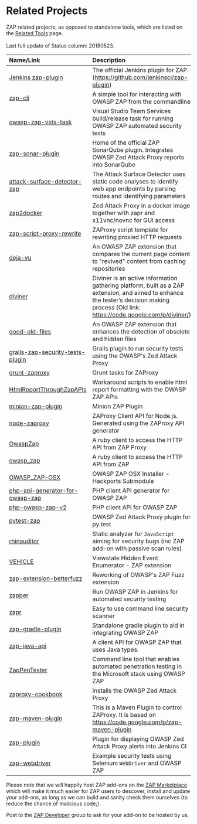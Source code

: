 # Related Projects

ZAP related projects, as opposed to standalone tools, which are listed on the [Related Tools](RelatedTools) page.
<br><br>
Last full update of Status column: 20180523.

| **Name/Link** | **Description** | **Status** |
|:--------------|:----------------|------------|
| [Jenkins zap-plugin](https://wiki.jenkins.io/display/JENKINS/zap+plugin) | The official Jenkins plugin for ZAP. (https://github.com/jenkinsci/zap-plugin) | Active |
| [zap-cli](https://github.com/Grunny/zap-cli) | A simple tool for interacting with OWASP ZAP from the commandline | Active |
| [owasp-zap-vsts-task](https://github.com/kasunkv/owasp-zap-vsts-task) | Visual Studio Team Services build/release task for running OWASP ZAP automated security tests | Active |
| [zap-sonar-plugin](https://github.com/Coveros/zap-sonar-plugin) | Home of the official ZAP SonarQube plugin. Integrates OWASP Zed Attack Proxy reports into SonarQube | Active |
| [attack-surface-detector-zap](https://github.com/secdec/attack-surface-detector-zap) | The Attack Surface Detector uses static code analyses to identify web app endpoints by parsing routes and identifying parameters | Active |
| [zap2docker](https://registry.hub.docker.com/u/samuliel/zap2docker/) | Zed Attack Proxy in a docker image together with zapr and x11vnc/novnc for GUI access | Stale<br><sub>The ZAP project now maintains docker images: https://github.com/zaproxy/zaproxy/wiki/Downloads#docker</sub> |
| [zap-script-proxy-rewrite](https://github.com/ncjones/zap-script-proxy-rewrite) | ZAProxy script template for rewriting proxied HTTP requests | Stale<br><sub>Should still work</sub> |
| [deja-vu](https://github.com/hacktics/deja-vu) | An OWASP ZAP extension that compares the current page content to "revived" content from caching repositories | Stale |
| [diviner](https://github.com/hacktics/diviner) | Diviner is an active information gathering platform, built as a ZAP extension, and aimed to enhance the tester’s decision making process (Old link: https://code.google.com/p/diviner/) | Stale |
| [good-old-files](https://github.com/hacktics/good-old-files) | An OWASP ZAP extension that enhances the detection of obsolete and hidden files | Stale |
| [grails-zap-security-tests-plugin](https://github.com/theratpack/grails-zap-security-tests-plugin) | Grails plugin to run security tests using the OWASP's Zed Attack Proxy | Stale |
| [grunt-zaproxy](https://github.com/TeamPraxis/grunt-zaproxy) | Grunt tasks for ZAProxy |  Stale |
| [HtmlReportThroughZapAPIs](https://github.com/gmaran23/HtmlReportThroughZapAPIs) | Workaround scripts to enable html report formatting with the OWASP ZAP APIs | Stale |
| [minion-zap-plugin](https://github.com/mozilla/minion-zap-plugin) | Minion ZAP Plugin | Stale |
| [node-zaproxy](https://www.npmjs.org/package/zaproxy) | ZAProxy Client API for Node.js. Generated using the ZAProxy API generator | &nbsp; |
| [OwaspZap](https://github.com/SUSE/owasp_zap) | A ruby client to access the HTTP API from ZAP Proxy | Stale |
| [owasp\_zap](https://github.com/vpereira/owasp_zap) | A ruby client to access the HTTP API from ZAP | Stale |
| [OWASP\_ZAP-OSX](https://github.com/BuddhaLabs/OWASP_ZAP-OSX) | OWASP ZAP OSX Installer - Hackports Submodule | Stale |
| [php-api-generator-for-owasp-zap](https://github.com/yukisov/php-api-generator-for-owasp-zap) | PHP client API generator for OWASP ZAP | Stale |
| [php-owasp-zap-v2](https://github.com/yukisov/php-owasp-zap-v2) | PHP client API for OWASP ZAP | Stale |
| [pytest-zap](https://github.com/davehunt/pytest-zap) | OWASP Zed Attack Proxy plugin for py.test | Stale |
| [rhinauditor](https://github.com/h3xstream/rhinauditor) | Static analyzer for `JavaScript` aiming for security bugs (inc ZAP add-on with passive scan rules) | Stale |
| [VEHICLE](https://github.com/hacktics/vehicle/) | Viewstate Hidden Event Enumerator - ZAP extension | Stale |
| [zap-extension-betterfuzz](https://github.com/lightsey/zap-extension-betterfuzz) | Reworking of OWASP's ZAP Fuzz extension | Stale |
| [zapper](https://github.com/adedayo/zapper) | Run OWASP ZAP in Jenkins for automated security testing | Stale |
| [zapr](https://github.com/garethr/zapr) | Easy to use command line security scanner | Stale |
| [zap-gradle-plugin](https://github.com/PROSPricing/zap-gradle-plugin) | Standalone gradle plugin to aid in integrating OWASP ZAP | Stale |
| [zap-java-api](https://github.com/continuumsecurity/zap-java-api) | A client API for OWASP ZAP that uses Java types. | Stale?<br><sub>Last updated 11months ago</sub> |
| [ZapPenTester](https://github.com/gustavorhm/ZapPenTester) | Command line tool that enables automated penetration testing in the Microsoft stack using OWASP ZAP | Stale |
| [zaproxy-cookbook](https://github.com/bendodd/zaproxy-cookbook) | Installs the OWASP Zed Attack Proxy | Stale |
| [zap-maven-plugin](https://github.com/ShiNoSenshi/zap-maven-plugin) | This is a Maven Plugin to control ZAProxy. It is based on https://code.google.com/p/zap-maven-plugin | Stale |
| [zap-plugin](https://github.com/parrot55/zap-plugin) | Plugin for displaying OWASP Zed Attack Proxy alerts into Jenkins CI | Stale |
| [zap-webdriver](https://github.com/continuumsecurity/zap-webdriver) | Example security tests using Selenium `WebDriver` and OWASP ZAP | Stale |

Please note that we will happily host ZAP add-ons on the [ZAP Marketplace](https://github.com/zaproxy/zap-extensions/) which will make it much easier for ZAP users to descover, install and update your add-ons, as long as we can build and sanity check them ourselves (to reduce the chance of malicious code;).

Post to the [ZAP Developer](https://groups.google.com/group/zaproxy-develop) group to ask for your add-on to be hosted by us.